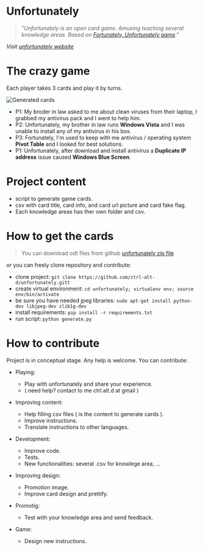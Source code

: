 # Unfortunately

>*"Unfortunately is an open card game. Amusing teaching several knowledge areas. Based on [Fortunately, Unfortunately game](https://en.wikipedia.org/wiki/Fortunately,_Unfortunately)."*

*Visit [unfortunately website](http://ctrl-alt-d.github.io/unfortunately/)*

The crazy game
==============

Each player takes 3 cards and play it by turns.

![Generated cards](http://i.imgur.com/qBWKJgB.png)

- P1: My broder in law asked to me about clean viruses from their laptop, I grabbed my antivirus pack and I went to help him.
- P2: Unfortunately, my brother in law runs **Windows Vista** and I was unable to install any of my antivirus in his box.  
- P3: Fortunately, I'm used to keep with me antivirus / operating system **Pivot Table** and I looked for best solutions.  
- P1: Unfortunately, after download and install antivirus a **Duplicate IP address** issue caused **Windows Blue Screen**.  

Project content
===============

* script to generate game cards.
* csv with card title, card info, and card url picture and card fake flag.
* Each knowledge areas has ther own folder and csv.

How to get the cards
========================

>You can download odt files from github [unfortunately zip file](https://github.com/ctrl-alt-d/unfortunately/zipball/master)

or you can freely clone repository and contribute:

* clone project: `git clone https://github.com/ctrl-alt-d/unfortunately.gitt`
* create virtual environment: `cd unfortunately; virtualenv env; source env/bin/activate`
* be sure you have needed jpeg libraries: `sudo apt-get install python-dev libjpeg-dev zlib1g-dev`
* install requirements: `pip install -r requirements.txt`
* run script: `python generate.py`


How to contribute
===================

Project is in conceptual stage. Any help is welcome. You can contribute:

* Playing:
    * Play with unfortunately and share your experience. 
    * ( need help? contact to me ctrl.alt.d at gmail )

* Improving content:
    * Help filling csv files ( is the content to generate cards ).
    * Improve instructions.
    * Translate instructions to other languages.
    
* Development:
    * Improve code.
    * Tests.
    * New functionalities: several .csv for knowlege area, ...
    
* Improving design:
    * Promotion image.
    * Improve card design and prettify.
    
* Promotig:
    * Test with your knowledge area and send feedback.
    
* Game:     
    * Design new instructions.

    

    
    
        

